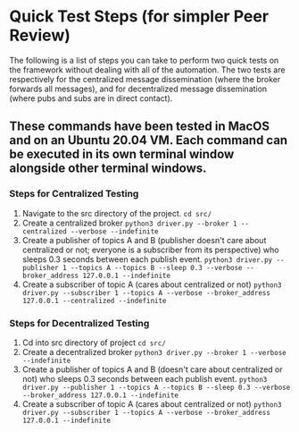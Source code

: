 # Quick Test Steps (for simpler Peer Review)
The following is a list of steps you can take to perform two quick tests on the framework without dealing with all of the automation. The two tests are respectively for the centralized message dissemination (where the broker forwards all messages), and for decentralized message dissemination (where pubs and subs are in direct contact).

## These commands have been tested in MacOS and on an Ubuntu 20.04 VM. Each command can be executed in its own terminal window alongside other terminal windows.

### Steps for Centralized Testing
1. Navigate to the src directory of the project.
`cd src/`
2. Create a centralized broker
`python3 driver.py --broker 1 --centralized --verbose --indefinite`
3. Create a publisher of topics A and B (publisher doesn't care about centralized or not; everyone is a subscriber from its perspective) who sleeps 0.3 seconds between each publish event.
`python3 driver.py --publisher 1 --topics A --topics B --sleep 0.3 --verbose --broker_address 127.0.0.1 --indefinite`
4. Create a subscriber of topic A (cares about centralized or not)
`python3 driver.py --subscriber 1 --topics A --verbose --broker_address 127.0.0.1 --centralized --indefinite`

### Steps for Decentralized Testing
1. Cd into src directory of project
`cd src/`
2. Create a decentralized broker
`python3 driver.py --broker 1 --verbose --indefinite`
3. Create a publisher of topics A and B (doesn't care about centralized or not) who sleeps 0.3 seconds between each publish event.
`python3 driver.py --publisher 1 --topics A --topics B --sleep 0.3 --verbose --broker_address 127.0.0.1 --indefinite`
4. Create a subscriber of topic A (cares about centralized or not)
`python3 driver.py --subscriber 1 --topics A --verbose --broker_address 127.0.0.1 --indefinite`